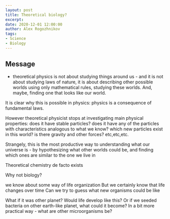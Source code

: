 ```yaml
---
layout: post
title: Theoretical biology? 
excerpt: 
date: 2020-12-01 12:00:00
author: Alex Rogozhnikov
tags: 
- Science
- Biology
---
```


## Message 

- theoretical physics is not about studying things around us - 
and it is not about studying laws of nature,
it is about describing other possible worlds using only mathematical rules, studying these worlds.
And, maybe, finding one that looks like our world.


It is clear why this is possible in physics: physics is a consequence of fundamental laws.

However theoretical physicist stops at investigating main physical properties:
does it have stable particles? 
does it have any of the particles with characteristics analogous to what we know?
which new particles exist in this world?
is there gravity and other forces?
etc,etc,etc.

Strangely, this is the most productive way to understanding what our universe is - 
by hypothesizing what other worlds could be, and finding which ones are similar to the one we live in



Theoretical chemistry de facto exists


Why not biology?

we know about some way of life organization
But we certainly know that life changes over time
Can we try to guess what new organisms could be like

What if it was other planet? Would life develop like this?
Or if we seeded bacteria on other earth-like planet, what could it become?
In a bit more practical way - what are other microorganisms be?



 
  

